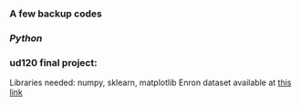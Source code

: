 ### A few backup codes
### *Python*
### ud120 final project:
Libraries needed: numpy, sklearn, matplotlib
Enron dataset available at [this link](http://www.cs.cmu.edu/~./enron/)
